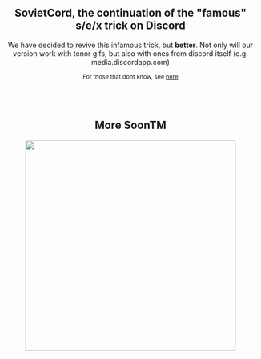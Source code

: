 <div align="center">
  
  <h2>SovietCord, the continuation of the "famous" s/e/x trick on Discord</h2>
  
  We have decided to revive this infamous trick, but **better**. Not only will our version work with tenor gifs, but also with ones from discord itself (e.g. media.discordapp.com)
  
  <sub>For those that dont know, see <a href="https://knowyourmeme.com/memes/discord-sex-hack" target="_blank">here</a></sub>

  <!---
  br my beloved... shush, I know its cursed
  -->
  <br><br> 

  <h2>More SoonTM</h2>
  <img src="https://github.com/user-attachments/assets/4bceabb5-91a0-414c-a386-69ade4cef3ff" align="center" height="420vh"/>
</div>
